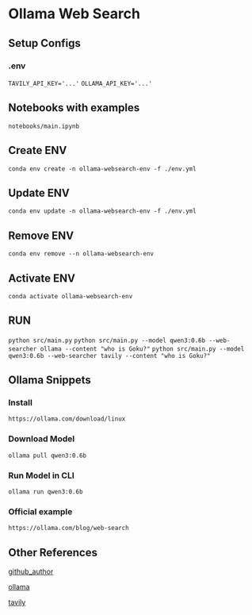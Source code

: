 # Ollama Web Search

## Setup Configs

### .env
``` TAVILY_API_KEY='...' ```
``` OLLAMA_API_KEY='...' ```

## Notebooks with examples

``` notebooks/main.ipynb ```

## Create ENV

``` conda env create -n ollama-websearch-env -f ./env.yml ```

## Update ENV

``` conda env update -n ollama-websearch-env -f ./env.yml ```

## Remove ENV

``` conda env remove --n ollama-websearch-env ```

## Activate ENV

``` conda activate ollama-websearch-env ```

## RUN

``` python src/main.py ```
``` python src/main.py --model qwen3:0.6b --web-searcher ollama --content "who is Goku?" ```
``` python src/main.py --model qwen3:0.6b --web-searcher tavily --content "who is Goku?" ```

## Ollama Snippets

### Install
``` https://ollama.com/download/linux ```

### Download Model
``` ollama pull qwen3:0.6b ```

### Run Model in CLI
``` ollama run qwen3:0.6b ```

### Official example
``` https://ollama.com/blog/web-search ```

## Other References

[github_author](https://github.com/Diegoomal)

[ollama](https://ollama.com/blog/web-search)

[tavily](https://www.tavily.com/)